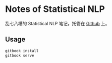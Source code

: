 # Notes of Statistical NLP

乱七八糟的 Statistical NLP 笔记，托管在 [Github](https://github.com/Renovamen/Statistical-NLP) 上。



## Usage

```bash
gitbook install
gitbook serve
```